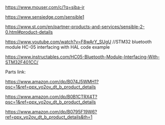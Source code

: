 https://www.mouser.com/c/?q=siba-jr

https://www.sensiedge.com/sensible1

https://www.st.com/en/partner-products-and-services/sensible-2-0.html#product-details

https://www.youtube.com/watch?v=F8wArY_SUgU
//STM32 bluetooth module HC-05 interfacing with HAL code example


https://www.instructables.com/HC05-Bluetooth-Module-Interfacing-With-STM32F401CC/


Parts link: 

https://www.amazon.com/dp/B074J5WMH1?psc=1&ref=ppx_yo2ov_dt_b_product_details

https://www.amazon.com/dp/B0B1CTRX4T?psc=1&ref=ppx_yo2ov_dt_b_product_details

https://www.amazon.com/dp/B0795F19W6?ref=ppx_yo2ov_dt_b_product_details&th=1

